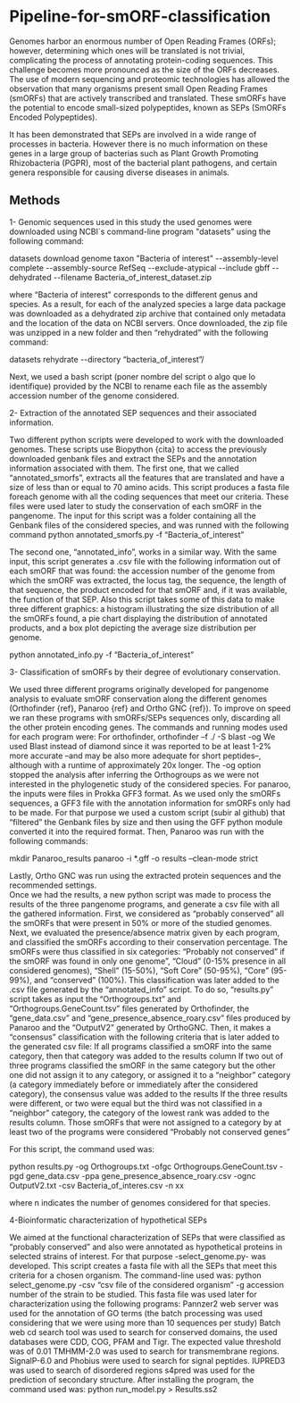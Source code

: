 # Pipeline-for-smORF-classification

Genomes harbor an enormous number of Open Reading Frames (ORFs); however, determining which ones will be translated is not trivial, complicating the process of annotating protein-coding sequences. This challenge becomes more pronounced as the size of the ORFs decreases. The use of modern sequencing and proteomic technologies has allowed the observation that many organisms present small Open Reading Frames (smORFs) that are actively transcribed and translated. These smORFs have the potential to encode small-sized polypeptides, known as SEPs (SmORFs Encoded Polypeptides). 

It has been demonstrated that SEPs are involved in a wide range of processes in bacteria. However there is no much information on these genes in a large group of bacterias such as Plant Growth Promoting Rhizobacteria (PGPR), most of the bacterial plant pathogens, and certain genera responsible for causing diverse diseases in animals.

## Methods

1-  Genomic sequences used in this study
the used genomes were downloaded using NCBI´s command-line program "datasets" using the following command:

datasets download genome taxon "Bacteria of interest" --assembly-level complete  --assembly-source RefSeq --exclude-atypical --include gbff --dehydrated --filename Bacteria_of_interest_dataset.zip

where “Bacteria of interest" corresponds to the different genus and species. As a result, for each of the analyzed  species a large data package was downloaded as a dehydrated zip archive that contained only metadata and the location of the data on NCBI servers. Once downloaded, the zip file was unzipped in a new folder and then “rehydrated” with the following command:

datasets rehydrate  --directory “bacteria_of_interest”/

Next, we used a bash script (poner nombre del script o algo que lo identifique) provided by the NCBI to rename each file as the assembly accession number of the genome considered. 

2- Extraction of the annotated SEP sequences and their associated information.

Two different python scripts were developed to work with the downloaded genomes. These scripts use Biopython {cita} to access the previously downloaded genbank files and extract the SEPs and the annotation information associated with them. The first one, that we called “annotated_smorfs”, extracts all the features that are translated and have a size of less than or equal to 70 amino acids. This script produces a fasta file foreach genome with all the coding sequences that meet our criteria. These files were used later to study the conservation of each smORF in the pangenome. The input for this script was a folder containing all the Genbank files of the considered species, and was runned with the following command
python annotated_smorfs.py -f “Bacteria_of_interest”

The second one, “annotated_info”, works in a similar way. With the same input, this script generates a .csv file with the following information out of each smORF that was found: the accession number of the genome from which the smORF was extracted, the locus tag, the sequence, the length of that sequence, the product encoded for that smORF and, if it was available, the function of that SEP. Also this script takes some of this data to make three different graphics: a histogram illustrating the size distribution of all the smORFs found, a pie chart displaying the distribution of annotated products, and a box plot depicting the average size distribution per genome.

python annotated_info.py -f “Bacteria_of_interest”

3- Classification of smORFs by their degree of evolutionary conservation.

We used three different programs originally developed for pangenome analysis to evaluate smORF conservation along the different genomes (Orthofinder {ref}, Panaroo {ref} and Ortho GNC {ref}). To improve on speed we ran these programs with smORFs/SEPs sequences only, discarding all the other protein encoding genes. The commands and running modes used for each program were: 
For orthofinder,  orthofinder  –f ./ -S blast -og
We used Blast instead of diamond since it was reported to be at least 1-2% more accurate –and may be also more adequate for short peptides–, although with a runtime of approximately 20x longer. The -og option stopped the analysis after inferring the Orthogroups as we were not interested in the phylogenetic study of the considered species. 
For panaroo, the inputs were files in Prokka GFF3 format.  As we used only the smORFs sequences, a GFF3 file with the annotation information for smORFs only had to be made. For that purpose we used a custom script (subir al github) that “filtered” the Genbank files by size and then using the GFF python module converted it into the required format. Then, Panaroo was run with the following commands:

mkdir Panaroo_results
panaroo -i *.gff -o results –clean-mode strict

Lastly, Ortho GNC was run using the extracted protein sequences and the recommended settings.  
Once we had the results, a new python script was made to process the results of the three pangenome programs, and generate a csv file with all the gathered information. First, we considered as “probably conserved” all the smORFs that were present in 50% or more of the studied genomes. Next, we evaluated the presence/absence matrix given by each program, and classified the smORFs according to their conservation percentage. The smORFs were thus classified in six categories: “Probably not conserved” if the smORF was found in only one genome”, “Cloud” (0-15% presence in all considered genomes), “Shell” (15-50%), “Soft Core” (50-95%), “Core” (95-99%), and “conserved” (100%). This classification was later added to the .csv file generated by the “annotated_info” script. To do so, “results.py” script takes as input the “Orthogroups.txt” and “Orthogroups.GeneCount.tsv” files generated by Orthofinder, the “gene_data.csv” and “gene_presence_absence_roary.csv” files produced by Panaroo and the “OutputV2” generated by OrthoGNC. Then, it makes a “consensus” classification with the following criteria that is later added to the generated csv file: 
If all programs classified a smORF into the same category, then that category was added to the results column
If two out of three programs classified the smORF in the same category but the other one did not assign it to any category, or assigned it to a “neighbor” category (a category immediately before or immediately after the considered category), the consensus value was added to the results
If the three results were different, or two were equal but the third was not classified in a “neighbor” category, the category of the lowest rank was added to the results column.
Those smORFs that were not assigned to a category by at least two of the programs were considered “Probably not conserved genes” 

For this script, the command used was: 

python results.py -og Orthogroups.txt -ofgc Orthogroups.GeneCount.tsv -pgd gene_data.csv -ppa gene_presence_absence_roary.csv -ognc OutputV2.txt -csv Bacteria_of_interes.csv -n xx

where n indicates the number of genomes considered for that species. 

4-Bioinformatic characterization of hypothetical SEPs

We aimed at the functional characterization of SEPs that were classified as “probably conserved” and also were annotated as hypothetical proteins in selected strains of interest. For that purpose -select_genome.py- was developed. This script creates a fasta file with all the SEPs that meet this criteria for a chosen organism. The command-line used was:
python select_genome.py -csv “csv file of the considered organism” -g accession number of the strain to be studied. 
This fasta file was used later for characterization using the following programs:
Pannzer2 web server was used for the annotation of GO terms (the batch processing was used considering that we were using more than 10 sequences per study)
Batch web cd search tool was used to search for conserved domains, the used databases were CDD, COG, PFAM and Tigr. The expected value threshold was of 0.01
TMHMM-2.0 was used to search for transmembrane regions. 
SignalP-6.0 and Phobius were used to search for signal peptides.
IUPRED3 was used to search of disordered regions 
s4pred was used for the prediction of secondary structure. After installing the program, the command used was: python run_model.py  <fasta file with hypothetical proteins> > Results.ss2  
